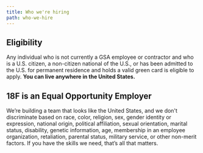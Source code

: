 ```yaml
---
title: Who we're hiring
path: who-we-hire
---
```


## Eligibility

Any individual who is not currently a GSA employee or contractor and who is a U.S. citizen, a non-citizen national of the U.S., or has been admitted to the U.S. for permanent residence and holds a valid green card is eligible to apply. **You can live anywhere in the United States.**

## 18F is an Equal Opportunity Employer

We’re building a team that looks like the United States, and we don't discriminate based on race, color, religion, sex, gender identity or expression, national origin, political affiliation, sexual orientation, marital status, disability, genetic information, age, membership in an employee organization, retaliation, parental status, military service, or other non-merit factors. If you have the skills we need, that’s all that matters.
